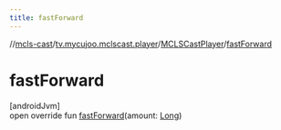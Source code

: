 ```yaml
---
title: fastForward
---
```

//[mcls-cast](../../../index.html)/[tv.mycujoo.mclscast.player](../index.html)/[MCLSCastPlayer](index.html)/[fastForward](fast-forward.html)



# fastForward



[androidJvm]\
open override fun [fastForward](fast-forward.html)(amount: [Long](https://kotlinlang.org/api/latest/jvm/stdlib/kotlin/-long/index.html))




